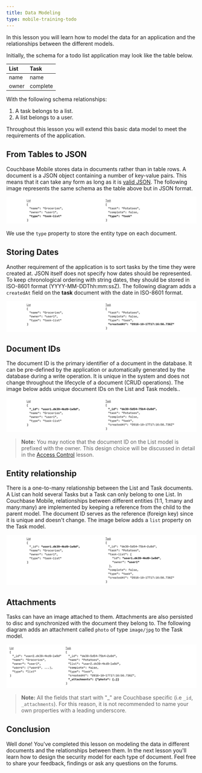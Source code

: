 ```yaml
---
title: Data Modeling
type: mobile-training-todo
---
```


In this lesson you will learn how to model the data for an application and the relationships between the different models.

Initially, the schema for a todo list application may look like the table below.

|List|Task|
|:---|:---|
|name|name|
|owner|complete|

With the following schema relationships:

1. A task belongs to a list.
2. A list belongs to a user.

Throughout this lesson you will extend this basic data model to meet the requirements of the application.

## From Tables to JSON

Couchbase Mobile stores data in documents rather than in table rows. A document is a JSON object containing a number of key-value pairs. This means that it can take any form as long as it is [valid JSON](http://www.json.org/). The following image represents the same schema as the table above but in JSON format.

![](img/03-types.png)

We use the `type` property to store the entity type on each document.

## Storing Dates

Another requirement of the application is to sort tasks by the time they were created at. JSON itself does not specify how dates should be represented. To keep chronological ordering with string dates, they should be stored in ISO-8601 format (YYYY-MM-DDThh:mm:ssZ). The following diagram adds a `createdAt` field on the **task** document with the date in ISO-8601 format.

![](img/04-dates.png)

## Document IDs

The document ID is the primary identifier of a document in the database. It can be pre-defined by the application or automatically generated by the database during a write operation. It is unique in the system and does not change throughout the lifecycle of a document (CRUD operations). The image below adds unique document IDs on the List and Task models..

![](img/05-ids.png)

> **Note:** You may notice that the document ID on the List model is prefixed with the owner. This design choice will be discussed in detail in the [Access Control](/documentation/mobile/1.3/training/design/security/index.html) lesson.

## Entity relationship

There is a one-to-many relationship between the List and Task documents. A List can hold several Tasks but a Task can only belong to one List. In Couchbase Mobile, relationships between different entities (1:1, 1:many and many:many) are implemented by keeping a reference from the child to the parent model. The document ID serves as the reference (foreign key) since it is unique and doesn't change. The image below adds a `list` property on the Task model.

![](img/06-reference.png)

## Attachments

Tasks can have an image attached to them. Attachments are also persisted to disc and synchronized with the document they belong to. The following diagram adds an attachment called `photo` of type `image/jpg` to the Task model.

![](img/06-attachment.png)

> **Note:** All the fields that start with "\_" are Couchbase specific (i.e `_id`, `_attachments`). For this reason, it is not recommended to name your own properties with a leading underscore.

## Conclusion

Well done! You've completed this lesson on modeling the data in different documents and the relationships between them. In the next lesson you'll learn how to design the security model for each type of document. Feel free to share your feedback, findings or ask any questions on the forums.
